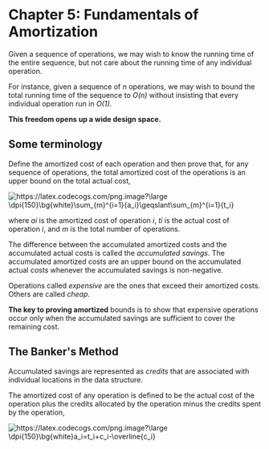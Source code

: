 # Chapter 5: Fundamentals of Amortization

Given a sequence of operations, we may wish to know the running time of the
entire sequence, but not care about the running time of any individual
operation.

For instance, given a sequence of _n_ operations, we may wish to bound the
total running time of the sequence to _O(n)_ without insisting that every
individual operation run in _O(1)_.

**This freedom opens up a wide design space.**

## Some terminology

Define the amortized cost of each operation and then prove that,
for any sequence of operations, the total amortized cost of the operations
is an upper bound on the total actual cost,

<img src="https://latex.codecogs.com/png.image?\large&space;\dpi{150}\bg{white}\sum_{m}^{i=1}{a_i}\geqslant\sum_{m}^{i=1}{t_i}" title="https://latex.codecogs.com/png.image?\large \dpi{150}\bg{white}\sum_{m}^{i=1}{a_i}\geqslant\sum_{m}^{i=1}{t_i}" />

where _ai_ is the amortized cost of operation _i_, _ti_ is the actual
cost of operation _i_, and _m_ is the total number of operations.

The difference between the accumulated amortized costs and the accumulated
actual costs is called the _accumulated savings_. The accumulated amortized
costs are an upper bound on the accumulated actual costs whenever the
accumulated savings is non-negative.

Operations called _expensive_ are the ones that exceed their amortized costs.
Others are called _cheap_.

**The key to proving amortized** bounds is to show that expensive operations
occur only when the accumulated savings are sufficient to cover the remaining
cost.

## The Banker's Method

Accumulated savings are represented as _credits_ that are associated with
individual locations in the data structure.

The amortized cost of any operation is defined to be the actual cost of
the operation plus the credits allocated by the operation minus
the credits spent by the operation,

<img src="https://latex.codecogs.com/png.image?\large&space;\dpi{150}\bg{white}a_i=t_i&plus;c_i-\overline{c_i}" title="https://latex.codecogs.com/png.image?\large \dpi{150}\bg{white}a_i=t_i+c_i-\overline{c_i}" />
